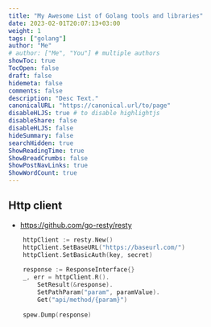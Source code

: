 ```yaml
---
title: "My Awesome List of Golang tools and libraries"
date: 2023-02-01T20:07:13+03:00
weight: 1
tags: ["golang"]
author: "Me"
# author: ["Me", "You"] # multiple authors
showToc: true
TocOpen: false
draft: false
hidemeta: false
comments: false
description: "Desc Text."
canonicalURL: "https://canonical.url/to/page"
disableHLJS: true # to disable highlightjs
disableShare: false
disableHLJS: false
hideSummary: false
searchHidden: true
ShowReadingTime: true
ShowBreadCrumbs: false
ShowPostNavLinks: true
ShowWordCount: true
---
```


## Http client

- https://github.com/go-resty/resty
```go
    httpClient := resty.New()
	httpClient.SetBaseURL("https://baseurl.com/")
	httpClient.SetBasicAuth(key, secret)
	
    response := ResponseInterface{}
    _, err = httpClient.R().
		SetResult(&response).
		SetPathParam("param", paramValue).
		Get("api/method/{param}")
	
	spew.Dump(response)
```